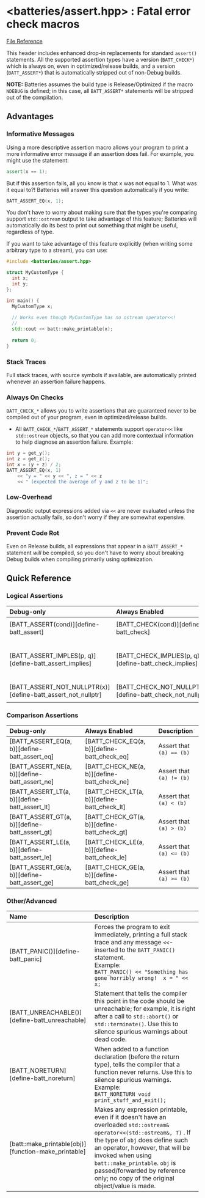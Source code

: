 # &lt;batteries/assert.hpp&gt; : Fatal error check macros

[File Reference](../_autogen/Files/assert_8hpp/)

This header includes enhanced drop-in replacements for standard `assert()` statements.  All the supported assertion types have a version (`BATT_CHECK*`) which is always on, even in optimized/release builds, and a version (`BATT_ASSERT*`) that is automatically stripped out of non-Debug builds.

**NOTE:** Batteries assumes the build type is Release/Optimized if the macro `NDEBUG` is defined; in this case, all `BATT_ASSERT*` statements will be stripped out of the compilation. 

## Advantages

### Informative Messages

Using a more descriptive assertion macro allows your program to print a more informative error message if an assertion does fail.  For example, you might use the statement:

```c++
assert(x == 1);
```
But if this assertion fails, all you know is that x was not equal to 1.  What was it equal to?!  Batteries will answer this question automatically if you write:

```c++
BATT_ASSERT_EQ(x, 1);
```
  
You don't have to worry about making sure that the types you're comparing support `std::ostream` output to take advantage of this feature; Batteries will automatically do its best to print out something that might be useful, regardless of type.

If you want to take advantage of this feature explicitly (when writing some arbitrary type to a stream), you can use:

```c++
#include <batteries/assert.hpp>

struct MyCustomType {
  int x;
  int y;
};

int main() {
  MyCustomType x;
  
  // Works even though MyCustomType has no ostream operator<<!
  //
  std::cout << batt::make_printable(x);
  
  return 0;
}
```

### Stack Traces

Full stack traces, with source symbols if available, are automatically printed whenever an assertion failure happens.

### Always On Checks

`BATT_CHECK_*` allows you to write assertions that are guaranteed never to be compiled out of your program, even in optimized/release builds.
- All `BATT_CHECK_*`/`BATT_ASSERT_*` statements support `operator<<` like `std::ostream` objects, so that you can add more contextual information to help diagnose an assertion failure.  Example:

```c++
int y = get_y();
int z = get_z();
int x = (y + z) / 2;
BATT_ASSERT_EQ(x, 1) 
    << "y = " << y << ", z = " << z 
    << " (expected the average of y and z to be 1)";
```

### Low-Overhead

Diagnostic output expressions added via `<<` are never evaluated unless the assertion actually fails, so don't worry if they are somewhat expensive.

### Prevent Code Rot

Even on Release builds, all expressions that appear in a `BATT_ASSERT_*` statement _will_ be compiled, so you don't have to worry about breaking Debug builds when compiling primarily using optimization.

## Quick Reference

### Logical Assertions

| Debug-only                   | Always Enabled              | Description                      |
| :--------------------------- | :-------------------------- | :------------------------------- |
| [BATT_ASSERT(cond)][define-batt_assert] | [BATT_CHECK(cond)][define-batt_check] | Assert that `bool{cond} == true` |
| [BATT_ASSERT_IMPLES(p, q)][define-batt_assert_implies] | [BATT_CHECK_IMPLIES(p, q)][define-batt_check_implies] | Assert that if `(p)` is true, then so is `(q)` (i.e., `(!(p) || (q))`)|
| [BATT_ASSERT_NOT_NULLPTR(x)][define-batt_assert_not_nullptr] | [BATT_CHECK_NOT_NULLPTR(x)][define-batt_check_not_nullptr] | Assert that `(x) != nullptr` |

### Comparison Assertions

| Debug-only             | Always Enabled            | Description              |
| :--------------------- | :------------------------ | :----------------------- |
| [BATT_ASSERT_EQ(a, b)][define-batt_assert_eq] | [BATT_CHECK_EQ(a, b)][define-batt_check_eq] | Assert that `(a) == (b)` |
| [BATT_ASSERT_NE(a, b)][define-batt_assert_ne] | [BATT_CHECK_NE(a, b)][define-batt_check_ne] | Assert that `(a) != (b)` |
| [BATT_ASSERT_LT(a, b)][define-batt_assert_lt] | [BATT_CHECK_LT(a, b)][define-batt_check_lt] | Assert that `(a) < (b)`  |
| [BATT_ASSERT_GT(a, b)][define-batt_assert_gt] | [BATT_CHECK_GT(a, b)][define-batt_check_gt] | Assert that `(a) > (b)`  |
| [BATT_ASSERT_LE(a, b)][define-batt_assert_le] | [BATT_CHECK_LE(a, b)][define-batt_check_le] | Assert that `(a) <= (b)` |
| [BATT_ASSERT_GE(a, b)][define-batt_assert_ge] | [BATT_CHECK_GE(a, b)][define-batt_check_ge] | Assert that `(a) >= (b)` |

### Other/Advanced

| Name | Description |
| :--- | :---------- |
| [BATT_PANIC()][define-batt_panic]| Forces the program to exit immediately, printing a full stack trace and any message `<<`-inserted to the `BATT_PANIC()` statement. <br>Example:<br>`BATT_PANIC() << "Something has gone horribly wrong!  x = " << x;`  |
| [BATT_UNREACHABLE()][define-batt_unreachable]| Statement that tells the compiler this point in the code should be unreachable; for example, it is right after a call to `std::abort()` or `std::terminate()`.  Use this to silence spurious warnings about dead code. |
| [BATT_NORETURN][define-batt_noreturn]| When added to a function declaration (before the return type), tells the compiler that a function never returns.  Use this to silence spurious warnings. <br>Example:<br>  `BATT_NORETURN void print_stuff_and_exit();`  |
| [batt::make_printable(obj)][function-make_printable]| Makes any expression printable, even if it doesn't have an overloaded  `std::ostream& operator<<(std::ostream&, T)` .  If the type of `obj` does define such an operator, however, that will be invoked when using `batt::make_printable`.  `obj` is passed/forwarded by reference only; no copy of the original object/value is made. |
